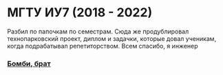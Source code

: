 # МГТУ ИУ7 (2018 - 2022)

Разбил по папочкам по семестрам. Сюда же продублировал технопарковский проект, диплом и задачки, которые довал ученикам, когда подрабатывал репетиторством. Всем спасибо, я инженер

### [Бомби, брат](https://www.youtube.com/watch?v=IIUrG5AmU7Y)
